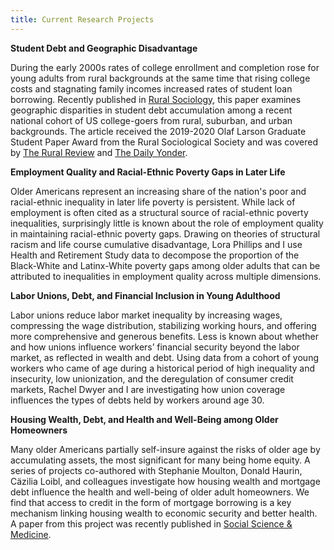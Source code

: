```yaml
---
title: Current Research Projects
---
```

**Student Debt and Geographic Disadvantage**

During the early 2000s rates of college enrollment and completion rose for young adults from rural backgrounds at the same time that rising college costs and stagnating family incomes increased rates of student loan borrowing. Recently published in [Rural Sociology](https://onlinelibrary.wiley.com/doi/10.1111/ruso.12403), this paper examines geographic disparities in student debt accumulation among a recent national cohort of US college-goers from rural, suburban, and urban backgrounds. The article received the 2019-2020 Olaf Larson Graduate Student Paper Award from the Rural Sociological Society and was covered by [The Rural Review](https://www.ruralreconcile.org/ruralreview/geographyandstudendebt) and [The Daily Yonder](https://dailyyonder.com/study-rural-college-goers-have-higher-debt-compared-to-non-rural-students/2021/11/08/).



**Employment Quality and Racial-Ethnic Poverty Gaps in Later Life**

Older Americans represent an increasing share of the nation's poor and racial-ethnic inequality in later life poverty is persistent. While lack of employment is often cited as a structural source of racial-ethnic poverty inequalities, surprisingly little is known about the role of employment quality in maintaining racial-ethnic poverty gaps. Drawing on theories of structural racism and life course cumulative disadvantage, Lora Phillips and I use Health and Retirement Study data to decompose the proportion of the Black-White and Latinx-White poverty gaps among older adults that can be attributed to inequalities in employment quality across multiple dimensions.



**Labor Unions, Debt, and Financial Inclusion in Young Adulthood**

Labor unions reduce labor market inequality by increasing wages, compressing the wage distribution, stabilizing working hours, and offering more comprehensive and generous benefits. Less is known about whether and how unions influence workers’ financial security beyond the labor market, as reflected in wealth and debt. Using data from a cohort of young workers who came of age during a historical period of high inequality and insecurity, low unionization, and the deregulation of consumer credit markets, Rachel Dwyer and I are investigating how union coverage influences the types of debts held by workers around age 30. 



**Housing Wealth, Debt, and Health and Well-Being among Older Homeowners**

Many older Americans partially self-insure against the risks of older age by accumulating assets, the most significant for many being home equity. A series of projects co-authored with Stephanie Moulton, Donald Haurin, Cäzilia Loibl, and colleagues investigate how housing wealth and mortgage debt influence the health and well-being of older adult homeowners. We find that access to credit in the form of mortgage borrowing is a key mechanism linking housing wealth to economic security and better health. A paper from this project was recently published in [Social Science & Medicine](https://doi.org/10.1016/j.socscimed.2022.115437). 
